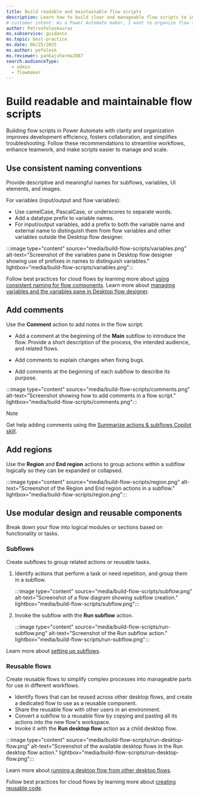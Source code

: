 ```yaml
---
title: Build readable and maintainable flow scripts
description: Learn how to build clear and manageable flow scripts to improve efficiency, teamwork, and troubleshooting in Power Automate.
# customer intent: As a Power Automate maker, I want to organize flow scripts clearly so that I can improve development efficiency and troubleshooting.
author: PetrosFeleskouras
ms.subservice: guidance
ms.topic: best-practice
ms.date: 06/25/2025
ms.author: pefelesk
ms.reviewer: pankajsharma2087
search.audienceType:
  - admin
  - flowmaker
---
```


# Build readable and maintainable flow scripts

Building flow scripts in Power Automate with clarity and organization improves development efficiency, fosters collaboration, and simplifies troubleshooting. Follow these recommendations to streamline workflows, enhance teamwork, and make scripts easier to manage and scale.

## Use consistent naming conventions

Provide descriptive and meaningful names for subflows, variables, UI elements, and images.

For variables (input/output and flow variables):

- Use camelCase, PascalCase, or underscores to separate words.  
- Add a datatype prefix to variable names.  
- For input/output variables, add a prefix to both the variable name and external name to distinguish them from flow variables and other variables outside the Desktop flow designer.

:::image type="content" source="media/build-flow-scripts/variables.png" alt-text="Screenshot of the variables pane in Desktop flow designer showing use of prefixes in names to distinguish variables." lightbox="media/build-flow-scripts/variables.png":::

Follow best practices for cloud flows by learning more about [using consistent naming for flow components](../coding-guidelines/use-consistent-naming-conventions.md). Learn more about [managing variables and the variables pane in Desktop flow designer](../../desktop-flows/manage-variables.md).

## Add comments

Use the **Comment** action to add notes in the flow script:

- Add a comment at the beginning of the **Main** subflow to introduce the flow. Provide a short description of the process, the intended audience, and related flows.

- Add comments to explain changes when fixing bugs.

- Add comments at the beginning of each subflow to describe its purpose.

:::image type="content" source="media/build-flow-scripts/comments.png" alt-text="Screenshot showing how to add comments in a flow script." lightbox="media/build-flow-scripts/comments.png":::

> [!NOTE]  
> Get help adding comments using the [Summarize actions & subflows Copilot skill](../../desktop-flows/copilot-in-power-automate-for-desktop.md#use-copilot-to-summarize-actions-and-subflows).

## Add regions

Use the **Region** and **End region** actions to group actions within a subflow logically so they can be expanded or collapsed.

:::image type="content" source="media/build-flow-scripts/region.png" alt-text="Screenshot of the Region and End region actions in a subflow." lightbox="media/build-flow-scripts/region.png":::

## Use modular design and reusable components

Break down your flow into logical modules or sections based on functionality or tasks.

### Subflows

Create subflows to group related actions or reusable tasks.

1. Identify actions that perform a task or need repetition, and group them in a subflow. 

    :::image type="content" source="media/build-flow-scripts/subflow.png" alt-text="Screenshot of a flow diagram showing subflow creation." lightbox="media/build-flow-scripts/subflow.png":::
 
1. Invoke the subflow with the **Run subflow** action.

    :::image type="content" source="media/build-flow-scripts/run-subflow.png" alt-text="Screenshot of the Run subflow action." lightbox="media/build-flow-scripts/run-subflow.png":::

Learn more about [setting up subflows](../../desktop-flows/designer-workspace.md#setting-up-subflows).

### Reusable flows

Create reusable flows to simplify complex processes into manageable parts for use in different workflows.

- Identify flows that can be reused across other desktop flows, and create a dedicated flow to use as a reusable component.  
- Share the reusable flow with other users in an environment.  
- Convert a subflow to a reusable flow by copying and pasting all its actions into the new flow's workspace.  
- Invoke it with the **Run desktop flow** action as a child desktop flow.

:::image type="content" source="media/build-flow-scripts/run-desktop-flow.png" alt-text="Screenshot of the available desktop flows in the Run desktop flow action." lightbox="media/build-flow-scripts/run-desktop-flow.png":::

Learn more about [running a desktop flow from other desktop flows](../../desktop-flows/how-to/run-desktop-flow-action.md).

Follow best practices for cloud flows by learning more about [creating reusable code](../coding-guidelines/create-reusable-code.md).
